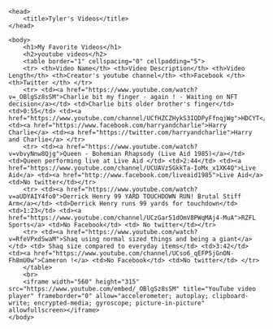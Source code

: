 <!doctype html>
<html>

	<head>
		<title>Tyler's Videos</title>
	</head>
	
	<body>
		<h1>My Favorite Videos</h1>
		<h2>youtube videos</h2>
		<table border="1" cellspacing="0" cellpadding="5">
		<tr> <th>Video Name</th> <th>Video Description</th> <th>Video Length</th> <th>Creator's youtube channel</th> <th>Facebook </th> <th>Twitter </th> </tr>
		<tr> <td><a href="https://www.youtube.com/watch?v=_OBlgSz8sSM">Charlie bit my finger - again ! - Waiting on NFT decision</a></td> <td>Charlie bits older brother's finger</td> <td>0:55</td> <td><a href="https://www.youtube.com/channel/UCfHZCZHykS3IQDPyFfnqjWg">HDCYT</a> <td><a href="https://www.facebook.com/harryandcharlie">Harry Charlie</a> <td><a href="https://twitter.com/harryandcharlie">Harry and Charlie</a> </tr>
		<tr> <td><a href="https://www.youtube.com/watch?v=vbvyNnw8Qjg">Queen - Bohemian Rhapsody (Live Aid 1985)</a></td> <td>Queen performing live at Live Aid </td> <td>2:44</td> <td><a href="https://www.youtube.com/channel/UCUAVzSGkkTa-IoMx_x1XK4Q">Live Aid</a> <td><a href="http://www.facebook.com/liveaid1985">Live Aid</a> <td>No twitter</td></tr>
		<tr> <td><a href="https://www.youtube.com/watch?v=aUDYAIY4fo0">Derrick Henry 99 YARD TOUCHDOWN RUN! Brutal Stiff Arm</a></td> <td>Derrick Henry runs 99 yards for touchdown</td> <td>1:23</td> <td><a href="https://www.youtube.com/channel/UCzGar51dOmV8PWqMAj4-MuA">RZFL Sports</a> <td>No Facebook</td> <td> No twitter</td></tr>
		<tr> <td><a href="https://www.youtube.com/watch?v=RfeVPxdSwaM">Shaq using normal sized things and being a giant</a> </td> <td> Shaq size compared to everyday items</td> <td>3:42</td> <td><a href="https://www.youtube.com/channel/UCso6_qEFP5jGnON-Fh8mU0w">Cameron !</a> <td>No Facebook</td> <td>No twitter</td> </tr>
		</table>
		<br>
		<iframe width="560" height="315" src="https://www.youtube.com/embed/_OBlgSz8sSM" title="YouTube video player" frameborder="0" allow="accelerometer; autoplay; clipboard-write; encrypted-media; gyroscope; picture-in-picture" allowfullscreen></iframe>
	</body>
</html>
